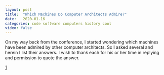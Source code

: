 ```yaml
---
layout: post
title:  "Which Machines Do Computer Architects Admire?"
date:   2020-01-16
categories: code software computers history cool
video: false
---
```


On my way back from the conference, I started wondering which machines have been admired by other computer architects. So I asked several and herein I list their answers. I wish to thank each for his or her time in replying and permission to quote the answer.

[1]

[1]: //people.cs.clemson.edu/~mark/admired_designs.html


